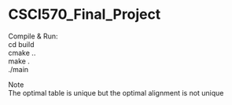 # CSCI570_Final_Project

Compile & Run:  
cd build  
cmake ..  
make .  
./main  

Note  
The optimal table is unique but the optimal alignment is not unique
